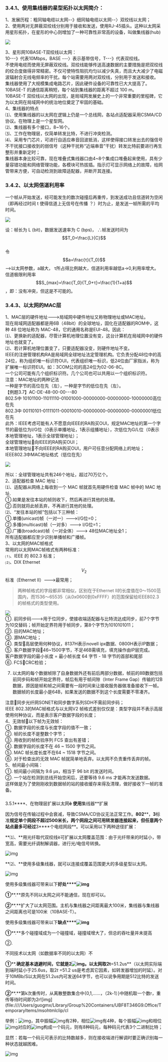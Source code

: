 ### 3.4.1、使用集线器的星型拓扑以太网简介：

1、发展历程：粗同轴电缆以太网--》细同轴电缆以太网--〉双绞线以太网；  
2、使用两对无屏蔽双绞线分别用于接收和发送，使用RJ-45插头。这种以太网采用星形拓扑，在星形的中心则增加了一种可靠性非常高的设备，叫做集线器\(hub\)

![](./assets/集线器.png)

3、星形网10BASE-T双绞线以太网：  
10---》代表10Mbps，BASE ---〉表示基带信号，T---》代表双绞线。  
不使用电缆而使用无屏蔽双绞线。双绞线能够传送高速数据的主要措施是把双绞线的绞合度做得非常精密。不仅可使特性阻抗均匀以减少失真，而且大大减少了电磁波辐射合无线电频率的干扰。每个站需要用两对双绞线，分别用于发送和接收。  
集线器使用了大规模集成电路芯片，因此硬件设备的可靠性已大大提高了。  
10BASE-T 的通信距离稍短，每个站到集线器的距离不超过 100 m。  
10BASE-T 双绞线以太网的出现，是局域网发展史上的一个非常重要的里程碑，它为以太网在局域网中的统治地位奠定了牢固的基础。  
4、集线器的特点  
⑴、使用集线器的以太网在逻辑上仍是一个总线网，各站点适配器采用CSMA/CD协议。在物理上是一个星型网。  
⑵、集线器有多个接口，8~16个。  
⑶、工作在物理层，仅简单转发比特，不进行冲突检测。  
⑷、采用专门芯片，可进行自适应串音回波抵消，这样使得接口转发出去的强信号不干扰接口接收到的弱信号（这种干扰称“近端串音”干扰）转发比特前要进行再生整形并重新定时；  
集线器本身比较可靠，现在堆叠式集线器口由4~8个集成口堆叠起来使用，具有少量容错功能和网络管理功能，各模块可热拔插。指示灯可显示网络上的故障，给网管带来方便，可自动检测到故障适配器，并断开其连接。

### 3.4.2、以太网信道利用率

一个帧从开始发送，经可能发生的数次碰撞后再重传，到发送成功且信道转为空闲（即再经过时间 t  使得信道上无信号在传播 ？）时为止，是发送一帧所需的平均时间。

![](./assets/以太网信道利用率.png)

设：帧长为 L \(bit\)，数据发送速率为 C \(bps\)， ∴帧发送时间为$$T_0=\frac{L}{C}$$  
令$$a=\frac{τ}{Τ_0}$$  --&gt;以太网参数，a越大， τ所占得比例越大，信道利用率越低a→0,利用率增大。  
信道极限利用率 $$S_{max}=\frac{T_0}{T_0+τ}=\frac{1}{1+a}$$ ，即：没有冲突，但这是不可能的。

### 3.4.3、以太网的MAC层

1、MAC层的硬件地址---&gt;局域网中硬件地址又称物理地址或MAC地址。  
现在局域网适配器都是用6B（48bit）的全球地址，固化在适配器的ROM中，这种 48 位地址称为 MAC-48，它的通用名称是EUI-48。因此：  
⑴、更换新的适配器，尽管计算机地理位置没有变，这台计算机在局域网中的硬件地址也就变了。  
⑵、若计算机地理位置变了，只要适配器没变，则硬件地址不变。  
IEEE的注册管理机构RA是局域网全球地址法定管理机构。它负责分配48位中的高24位，称为组织唯一标识符OUI，代表组织唯一标识，低24位由厂家指派，称为扩展唯一标识符EUI。如：3COM公司的高24位为02-06-8C。  
一个公司可能有几个组织标识符。几个公司也可以共用以一个组织标识符。  
注意：MAC地址的两种记法  
一种是字节的高位在先（左），一种是字节的低位在先（左）。  
【例题3.7】AC-DE-48-00-00---80  
802.5中  10101100-11011110-01001000-00000000-00000000-10000000高位在先  
802.3中  00110101-01111011-00010010-00000000-00000000-00000001低位在先  
此外：IEEE考虑可能有人不愿意向IEEE的RA购买OUI，规定MAC地址的第一个字节的最低位为I/G位（0表示单播地址，1表示组播地址），次低位为G/L位（0表示本地管理地址，1表示全球管理地址）；  
全球管理地址向IEEE的RA购买OUI；  
本地管理地址不向IEEE的RA购买OUI，用户可任意分配网络上的地址；  
IEEE802.3中MAC地址格式（低位在先）

![](./assets/IEEE中MAC地址格式.png)

所以：全球管理地址共有246个地址，超过70万亿个。  
2、适配器检查 MAC 地址：  
⑴、适配器从网络上每收到一个 MAC 帧就首先用硬件检查 MAC 帧中的 MAC 地址.  
①.如果是发往本站的帧则收下，然后再进行其他的处理。  
②.否则就将此帧丢弃，不再进行其他的处理。  
⑵、“发往本站的帧”包括以下三种帧：  
①.单播\(unicast\)帧（一对一）---&gt;I/G位=0；  
②.多播\(multicast\)帧（一对多）---&gt; I/G位=1；  
③.广播\(broadcast\)帧（一对全体）---&gt; 48位MAC地址全1；  
所有适配器都应至少识别单播帧和广播帧。  
3、以太网的MAC帧格式  
常用的以太网MAC帧格式有两种标准：  
⑴、IEEE 的 802.3 标准；  
⑵、DIX Ethernet $$V_2$$ 标准（Ethernet II）---&gt;最常用；

> 两种帧格式的字段都非常相似，区别在于Ethernet II的长度值在0～1500范围内，而1536～65535（从0x0600到0xFFFF）的范围保留给IEEE802.3的帧格式的类型使用。

![](./assets/以太网的MAC帧格式.png)  
 ①.    前同步码---&gt;用于位同步，使接收端适配器与比特流达成同步，前7个字节为10交替码；帧开始定界符用于帧同步，第8个字节为1010101011；  
②.    目的MAC地址；  
③.    源MAC地址；  
④.    类型高层使用何种协议，8137H表示novell ipx数据、0800H表示IP数据；  
⑤. 客户数据字段46~1500字节，不足46B需填充，填充操作由IP层完成。  
客户数据字段的最小长度 = 最小帧长度 64 字节 - 18 字节的首部和尾部  
⑥.    FCSCRC检验；

7. 以太网的每个数据帧除了自身数据外还有前后两部分数据，帧前的8B数据包括前同步码和帧开始定界符，帧后有用于帧间隙（Inter Frame Gap）传输的12B数据，原因是帧和帧之间需要有一段时间来让接收服务器做准备接收下一帧。数据帧的长度最小是64B，如果发送的数据不到这个长度需要不零凑齐。


注意同步光纤网SONET和同步数字系列SDH不需前同步码；  
IEEE 802.3的MAC帧格式与以太网V2 帧格式差别仅仅是：类型字段并不表示高层使用何种协议，而是表示客户数据字段的长度；  
4、无效帧以下帧为无效帧：  
①.    数据字段的长度与长度字段的值不一致；  
②.    帧的长度不是整数个字节；  
③.    用收到的帧检验序列 FCS 查出有差错；  
④.    数据字段的长度不在 46 ~ 1500 字节之间。  
⑤.    MAC 帧长度长度不在64 ~ 1518 字节之间。  
⑥.    对于检查出的无效 MAC 帧就简单地丢弃。以太网不负责重传丢弃的帧。  
5、帧间最小间隔：  
①.    帧间最小间隔为 9.6 μs，相当于 96 bit 的发送时间。  
②.    一个站在检测到总线开始空闲后，还要等待 9.6 ms 才能再次发送数据。  
这样做是为了使刚刚收到数据帧的站的接收缓存来得及清理，做好接收下一帧的准备。

### 



3.5.1****、在物理层扩展以太网**è 使用**集线器**扩展

因为信号在传输过程中会衰减，导致CSMA/CD协议无法正常工作。**802****，****3****标准**规定单个网段不超过500米长，两个网段之间可用转发器连接起来，但任意两个站点最多可经过**3****个电缆网段**。可以采用以下两种途径扩展：

**⑴、**用光纤取代双绞线è可扩展以太网覆盖范围：由于光纤带来的时延小，带宽高，需要光纤调制解调器，进行光/电信号转换。

![img](file:////Users/guogmx/Library/Group%20Containers/UBF8T346G9.Office/TemporaryItems/msohtmlclip/clip_image001.png)

**⑵、**使用多级集线器，就可以连接成覆盖范围更大的多级星型以太网。

![img](file:////Users/guogmx/Library/Group%20Containers/UBF8T346G9.Office/TemporaryItems/msohtmlclip/clip_image002.png)

使用多级集线器可带来以下**好处****![img](file:////Users/guogmx/Library/Group%20Containers/UBF8T346G9.Office/TemporaryItems/msohtmlclip/clip_image003.png)**

**①****.**原先不同以太网之间不能通信，现在却可以。 

**②****.**扩大了以太网范围。主机与集线器之间距离最大100米，集线器与集线器之间距离也可是100米（10BASE-T）。

使用多级集线器可带来以下**缺点****![img](file:////Users/guogmx/Library/Group%20Containers/UBF8T346G9.Office/TemporaryItems/msohtmlclip/clip_image003.png)**

**①****.**多个碰撞域成为一个碰撞域，碰撞域增大了，但总的吞吐量并未提高

②.

不同技术以太网（如数据率不同的以太网）不



**①****.**确定基本退避时间，它就是2![img](file:////Users/guogmx/Library/Group%20Containers/UBF8T346G9.Office/TemporaryItems/msohtmlclip/clip_image002.png)。**以太网取****2****t****=51.2us**（以太网实际端到端时延小于25.6us，取2*t* =51.2 us是考虑其它因素，如转发器增加的时延）。对于10MBb/S以太网在51.2us内可发送64字节，也可以说争用期是512比特的发送时间。 

**②****.**第k次重传时，从离散整数集合中{0,1,……，（2k-1）}中随机取一个数r，重传等待时间即为2r![img](file:////Users/guogmx/Library/Group%20Containers/UBF8T346G9.Office/TemporaryItems/msohtmlclip/cl



举例：![img](file:////Users/guogmx/Library/Group%20Containers/UBF8T346G9.Office/TemporaryItems/msohtmlclip/clip_image002.png)，其中振幅![img](file:////Users/guogmx/Library/Group%20Containers/UBF8T346G9.Office/TemporaryItems/msohtmlclip/clip_image004.png)有2种，相位![img](file:////Users/guogmx/Library/Group%20Containers/UBF8T346G9.Office/TemporaryItems/msohtmlclip/clip_image006.png)有4种，每个振幅![img](file:////Users/guogmx/Library/Group%20Containers/UBF8T346G9.Office/TemporaryItems/msohtmlclip/clip_image004.png)和相位![img](file:////Users/guogmx/Library/Group%20Containers/UBF8T346G9.Office/TemporaryItems/msohtmlclip/clip_image006.png)对应的![img](file:////Users/guogmx/Library/Group%20Containers/UBF8T346G9.Office/TemporaryItems/msohtmlclip/clip_image010.png)构成一个码元，则有8种码元，每种码元代表3个二进制比特；

​       显然：若每一个码元可表示的比特数越多，则在接收端进行解调时要正确识别每一种状态就越困难。 



![img](file:////Users/guogmx/Library/Group%20Containers/UBF8T346G9.Office/TemporaryItems/msohtmlclip/clip_image002.png)

